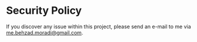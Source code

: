 # Security Policy
If you discover any issue within this project, please send an e-mail to me via [me.behzad.moradi@gmail.com](mailto:me.behzad.moradi@gmail.com).  
